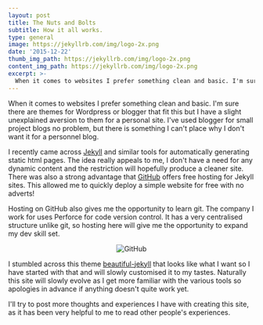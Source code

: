 ```yaml
---
layout: post
title: The Nuts and Bolts
subtitle: How it all works.
type: general
image: https://jekyllrb.com/img/logo-2x.png
date: '2015-12-22'
thumb_img_path: https://jekyllrb.com/img/logo-2x.png
content_img_path: https://jekyllrb.com/img/logo-2x.png
excerpt: >-
  When it comes to websites I prefer something clean and basic. I'm sure there are themes for Wordpress or blogger that fit this but I have a slight unexplained aversion to them for a personal site. I've used blogger for small project blogs no problem, but there is something I can't place why I don't want it for a personnel blog.
---
```


When it comes to websites I prefer something clean and basic. I'm sure there are themes for Wordpress or blogger that fit this but I have a slight unexplained aversion to them for a personal site. I've used blogger for small project blogs no problem, but there is something I can't place why I don't want it for a personnel blog.

I recently came across [Jekyll](https://jekyllrb.com/) and similar tools for automatically generating static html pages. The idea really appeals to me, I don't have a need for any dynamic content and the restriction will hopefully produce a cleaner site. There was also a strong advantage that [GitHub](https://github.com/) offers free hosting for Jekyll sites. This allowed me to quickly deploy a simple website for free with no adverts!

Hosting on GitHub also gives me the opportunity to learn git. The company I work for uses Perforce for code version control. It has a very centralised structure unlike git, so hosting here will give me the opportunity to expand my dev skill set.

<p align="center">
  <img src="https://assets-cdn.github.com/images/modules/logos_page/GitHub-Mark.png" alt="GitHub"/>
</p>

I stumbled across this theme [beautiful-jekyll](http://deanattali.com/beautiful-jekyll/) that looks like what I want so I have started with that and will slowly customised it to my tastes. Naturally this site will slowly evolve as I get more familiar with the various tools so apologies in advance if anything doesn't quite work yet.

I'll try to post more thoughts and experiences I have with creating this site, as it has been very helpful to me to read other people's experiences.
